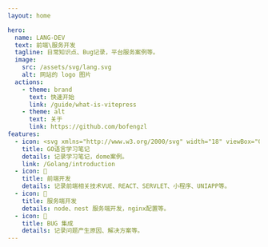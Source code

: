 ```yaml
---
layout: home

hero:
  name: LANG-DEV
  text: 前端\服务开发
  tagline: 日常知识点、Bug记录，平台服务案例等。
  image:
    src: /assets/svg/lang.svg
    alt: 网站的 logo 图片
  actions:
    - theme: brand
      text: 快速开始
      link: /guide/what-is-vitepress
    - theme: alt
      text: 关于
      link: https://github.com/bofengzl
features:
  - icon: <svg xmlns="http://www.w3.org/2000/svg" width="18" viewBox="0 0 438.004 592.145"><style><![CDATA[.F{stroke:#000}.G{stroke-linejoin:round}.H{stroke-width:6}.I{stroke-miterlimit:10}.J{fill:#d0b698}]]></style><g class="F G H I"><path d="M45.352 291c-13.378 1.876-28.958 5.754-37.066 10.684-7.337 4.463-6.374 17.6-1.154 24.1 5.5 6.862 11.974 6.495 19.78 2.905 5.123-2.357 11.293-7.6 17.667-13.492l.543-15.375.23-8.82zm384.365 6.185c-7.5-4.56-21.4-8.217-34.018-10.226l1.34 22.763.313 4.53c4.96 4.38 9.68 8.068 13.74 9.937 7.807 3.6 14.27 3.958 19.78-2.904 5.22-6.5 6.185-19.638-1.153-24.1zM55.17 564.844c-9.854 17.52 15.9 31.95 29.25 19.8 10.908-9.928 19.518-18.348 38.256-21.098-14.35-5.906-27-13.28-37.752-21.87-13.117 5.13-23.736 12.47-29.754 23.168zm298.575 15.002c11.037 14.283 38.46 1.312 30.443-17.12-5.267-12.1-15.218-22.156-27.677-28.195-8.158 7.618-17.85 14.7-29.308 20.867 12.68 6.005 18.893 14.55 26.542 24.45z" fill="#fff"/><path d="M5.048 322.396c3.333-2.397 5.688-5 11.784-8.097m416.123 3.597c-3.333-2.397-5.688-5-11.783-8.097M60.87 584.57c.9-4.95 3.6-13.275 11.7-20.476m303.48 18.866c-.026-5.03-1.304-15.266-8.866-22.195" stroke-linecap="round" fill="none"/><path d="M41.07 74.477a12.61 12.61 0 0 1 12.6-12.618c4.08 0 7.697 1.95 10 4.964 5.57-9.1 12.283-16.97 19.913-23.73-3.78-3.658-9.922-6.33-19.563-7.625-31.05-4.174-46.917 11.166-50.542 31.725-3.498 19.838 7.17 41.143 31.004 46.682 2.46-9.685 5.474-18.57 8.95-26.793-6.848-.13-12.362-5.718-12.362-12.606z" class="J"/></g><path d="M53.67 61.86c-6.96 0-12.6 5.65-12.6 12.618 0 6.888 5.514 12.477 12.362 12.605 2.48-5.866 5.2-11.4 8.112-16.638.687-1.23 1.4-2.434 2.126-3.622-2.303-3.012-5.92-4.963-10-4.963z"/><path d="M413.98 59.094c-3.625-20.56-19.492-35.9-50.54-31.725-10.765 1.447-17.166 4.6-20.8 8.945 6.867 5.93 13.257 12.745 19.272 20.518l.857 1.136c2.296-3.095 5.963-5.1 10.108-5.1 6.96 0 12.6 5.65 12.6 12.618 0 6.1-4.335 11.202-10.093 12.366 4.277 8.283 7.745 17.2 10.52 27.142 21.763-6.55 31.416-26.9 28.065-45.9z" class="F G H I J"/><path d="M385.486 65.477a12.61 12.61 0 0 0-12.6-12.618c-4.146 0-7.812 2.014-10.108 5.1 4.815 6.345 9.007 12.886 12.615 19.875 5.758-1.164 10.093-6.257 10.093-12.366z"/><g class="F G H"><path d="M362.778 57.968l-.857-1.136c-6.016-7.773-12.405-14.588-19.272-20.518-29.797-25.728-68.582-34.8-124.728-33.123-48.682 1.447-100.473 9.906-134.337 39.903-7.63 6.758-14.343 14.617-19.913 23.73a103.58 103.58 0 0 0-2.126 3.622 170.14 170.14 0 0 0-8.112 16.638c-3.476 8.224-6.5 17.108-8.95 26.793-4.767 18.77-7.463 40.533-7.462 66.257.002 45.133 8.866 67.528 8.332 110.88l-.23 8.82-.543 15.375c-1.653 53.107-1.062 105.862-1.5 142.036-.4 33.204 14.646 62.704 41.845 84.433 10.752 8.6 23.402 15.965 37.752 21.87 25.113 10.337 55.418 16.186 89.844 16.186 50.265 0 87.456-9.652 114.684-24.336 11.46-6.178 21.15-13.25 29.308-20.867 20.36-19.008 31.17-41.422 36-61.896 11.47-48.523 9.966-84.08 4.83-158.37l-.313-4.53-1.34-22.763c-1.733-37.343.064-54.317-.48-96.937-.463-36.27-3.195-63.16-9.306-85.047-2.776-9.942-6.244-18.858-10.52-27.142-3.6-6.992-7.8-13.534-12.617-19.878z" class="I J"/><ellipse fill="#fff" cx="144.121" cy="91.595" rx="54.9" ry="53.1"/></g><circle cx="115.321" cy="94.294" r="18.9"/><g fill="#fff"><circle cx="123.421" cy="98.794" r="5.4"/><ellipse cx="281.821" cy="85.294" rx="54.9" ry="53.1" class="F G H"/></g><circle cx="253.021" cy="87.995" r="18.9"/><g fill="#fff"><circle cx="261.121" cy="92.495" r="5.4"/><g stroke-miterlimit="10" class="F G H"><path d="M214.968 170.343c-10.784.188-12.4 5-21.685 6.657l-1.163 22.896c-.9 20.1 24.6 15.6 24.6 3.6v-33.132a33.4 33.4 0 0 0-1.752-.02z"/><path d="M216.72 203.495c0 12 25.5 16.5 24.6-3.6l-1.2-23.353c-11.7-.533-13.115-5.813-23.4-6.18v33.132z"/></g></g><path fill="#ac967b" d="M254.674 150.297c-4.354-4.685-9.52-7.238-16.425-8.47-3.664 5.366-12.8 9.17-23.48 9.17-10.278 0-19.112-3.518-23.034-8.56-7.4 1.417-12.753 4.185-17.15 9.26-8.627 9.96-4.437 24.9 7.156 25.695 4.957.344 8.624.13 11.54-.4 9.284-1.658 10.9-6.47 21.685-6.657a33.4 33.4 0 0 1 1.752.02c10.295.366 11.72 5.646 23.4 6.18 2.312.105 5.024.026 8.3-.316 11.56-1.207 15.225-16.276 6.254-25.928z" class="F G H I"/><path d="M214.77 150.995c10.688 0 19.814-3.803 23.48-9.17 1.107-1.622 1.722-3.385 1.722-5.23 0-7.953-11.28-14.4-25.2-14.4s-25.2 6.447-25.2 14.4c0 2.08.778 4.054 2.166 5.84 3.92 5.042 12.755 8.56 23.033 8.56z"/></svg>
    title: GO语言学习笔记
    details: 记录学习笔记，dome案例。
    link: /Golang/introduction
  - icon: 👺
    title: 前端开发
    details: 记录前端相关技术VUE、REACT、SERVLET、小程序、UNIAPP等。
  - icon: 👹
    title: 服务端开发
    details: node、nest 服务端开发，nginx配置等。
  - icon: 🐛
    title: BUG 集成
    details: 记录问题产生原因、解决方案等。
---
```

